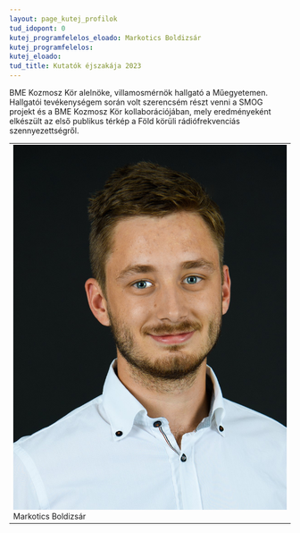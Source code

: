 ```yaml
---
layout: page_kutej_profilok
tud_idopont: 0
kutej_programfelelos_eloado: Markotics Boldizsár
kutej_programfelelos: 
kutej_eloado:
tud_title: Kutatók éjszakája 2023 
---
```

BME Kozmosz Kör alelnöke, villamosmérnök hallgató a Műegyetemen. Hallgatói tevékenységem során volt szerencsém részt venni a SMOG projekt és a BME Kozmosz Kör kollaborációjában, mely eredményeként elkészült az első publikus térkép a Föld körüli rádiófrekvenciás szennyezettségről. 



 <table class="picture">
<tr>
<td>

<div class="gallery">
    <img src="images/markotics_boldizsar.jpg" max-width="250" max-height="200">
  <div class="desc">Markotics Boldizsár</div>
</div>

</td>
</tr>
</table>
